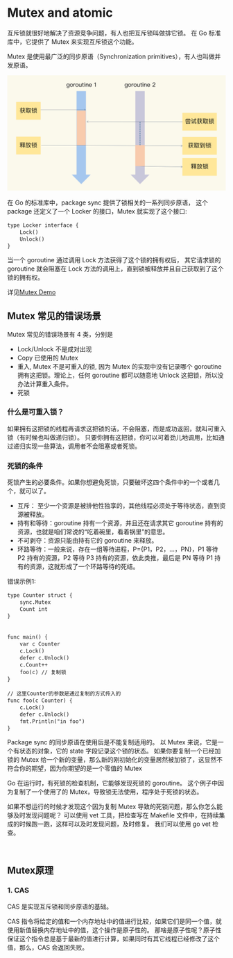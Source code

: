# Mutex and atomic
互斥锁就很好地解决了资源竞争问题，有人也把互斥锁叫做排它锁。
在 Go 标准库中，它提供了 Mutex 来实现互斥锁这个功能。

Mutex 是使用最广泛的同步原语（Synchronization primitives），有人也叫做并发原语。

<img src="./pics/Mutex.webp" />

在 Go 的标准库中，package sync 提供了锁相关的一系列同步原语，
这个 package 还定义了一个 Locker 的接口，Mutex 就实现了这个接口:
```
type Locker interface {
    Lock()
    Unlock()
}
```
当一个 goroutine 通过调用 Lock 方法获得了这个锁的拥有权后， 其它请求锁的 goroutine 就会阻塞在 Lock 方法的调用上，直到锁被释放并且自己获取到了这个锁的拥有权。

详见[Mutex Demo](./mutex_test.go) 

## Mutex 常见的错误场景
Mutex 常见的错误场景有 4 类，分别是 
- Lock/Unlock 不是成对出现
- Copy 已使用的 Mutex
- 重入, Mutex 不是可重入的锁, 因为 Mutex 的实现中没有记录哪个 goroutine 拥有这把锁。理论上，任何 goroutine 都可以随意地 Unlock 这把锁，所以没办法计算重入条件。
- 死锁

### 什么是可重入锁？
如果拥有这把锁的线程再请求这把锁的话，不会阻塞，而是成功返回，就叫可重入锁（有时候也叫做递归锁）。
只要你拥有这把锁，你可以可着劲儿地调用，比如通过递归实现一些算法，调用者不会阻塞或者死锁。

### 死锁的条件
死锁产生的必要条件。如果你想避免死锁，只要破坏这四个条件中的一个或者几个，就可以了。
- 互斥： 至少一个资源是被排他性独享的，其他线程必须处于等待状态，直到资源被释放。
- 持有和等待：goroutine 持有一个资源，并且还在请求其它 goroutine 持有的资源，也就是咱们常说的“吃着碗里，看着锅里”的意思。
- 不可剥夺：资源只能由持有它的 goroutine 来释放。
- 环路等待：一般来说，存在一组等待进程，P={P1，P2，…，PN}，P1 等待 P2 持有的资源，P2 等待 P3 持有的资源，依此类推，最后是 PN 等待 P1 持有的资源，这就形成了一个环路等待的死结。

错误示例1:
```
type Counter struct {
    sync.Mutex
    Count int
}


func main() {
    var c Counter
    c.Lock()
    defer c.Unlock()
    c.Count++
    foo(c) // 复制锁
}

// 这里Counter的参数是通过复制的方式传入的
func foo(c Counter) {
    c.Lock()
    defer c.Unlock()
    fmt.Println("in foo")
}
```
Package sync 的同步原语在使用后是不能复制适用的。
以 Mutex 来说，它是一个有状态的对象，它的 state 字段记录这个锁的状态。
如果你要复制一个已经加锁的 Mutex 给一个新的变量，那么新的刚初始化的变量居然被加锁了，这显然不符合你的期望，因为你期望的是一个零值的 Mutex

Go 在运行时，有死锁的检查机制，它能够发现死锁的 goroutine。
这个例子中因为复制了一个使用了的 Mutex，导致锁无法使用，程序处于死锁的状态。

如果不想运行的时候才发现这个因为复制 Mutex 导致的死锁问题，那么你怎么能够及时发现问题呢？
可以使用 vet 工具，把检查写在 Makefile 文件中，在持续集成的时候跑一跑，这样可以及时发现问题，及时修复。
我们可以使用 go vet 检查。

<br>

## Mutex原理
### 1. CAS
CAS 是实现互斥锁和同步原语的基础。

CAS 指令将给定的值和一个内存地址中的值进行比较，如果它们是同一个值，就使用新值替换内存地址中的值，这个操作是原子性的。
那啥是原子性呢？原子性保证这个指令总是基于最新的值进行计算，如果同时有其它线程已经修改了这个值，那么，CAS 会返回失败。


